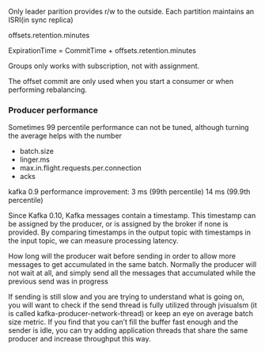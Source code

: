 
Only leader parition provides r/w to the outside. Each partition maintains an ISRI(in sync replica)

offsets.retention.minutes

ExpirationTime = CommitTime + offsets.retention.minutes

Groups only works with subscription, not with assignment.

The offset commit are only used when you start a consumer or when performing rebalancing.

### Producer performance

Sometimes 99 percentile performance can not be tuned, although turning the average helps with the number

* batch.size
* linger.ms
* max.in.flight.requests.per.connection
* acks

kafka 0.9 performance improvement:
3 ms (99th percentile)
14 ms (99.9th percentile)

Since Kafka 0.10, Kafka messages contain a timestamp. This timestamp can be assigned by the producer, or is assigned by the broker if none is provided. By comparing timestamps in the output topic with timestamps in the input topic, we can measure processing latency.

How long will the producer wait before sending in order to allow more messages to get accumulated in the same batch. Normally the producer will not wait at all, and simply send all the messages that accumulated while the previous send was in progress

If sending is still slow and you are trying to understand what is going on, you will want to check if the send thread is fully utilized through jvisualsm (it is called kafka-producer-network-thread) or keep an eye on average batch size metric. If you find that you can’t fill the buffer fast enough and the sender is idle, you can try adding application threads that share the same producer and increase throughput this way.
